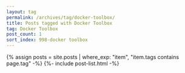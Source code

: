 ```yaml
---
layout: tag
permalink: /archives/tag/docker-toolbox/
title: Posts tagged with Docker Toolbox
tag: Docker Toolbox
post_count: 1
sort_index: 998-docker toolbox
---
```

{% assign posts = site.posts | where_exp: "item", "item.tags contains page.tag" -%}
{%- include post-list.html -%}
